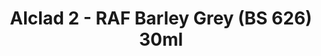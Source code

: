 ---
layout: product
title: "Alclad 2 - RAF Barley Grey (BS 626) 30ml"
price: "TBA" 
desc: "Metalizer boja"
img_path: "/assets/img/ALCE633.jpg"
brand: "N/A"
available: false
special_offer: false
new: false
soon: false
cat: "040000"
subcat: "040300"
subsubcat: "0N/A"
sifra: "ALCE633"
popular: false
---